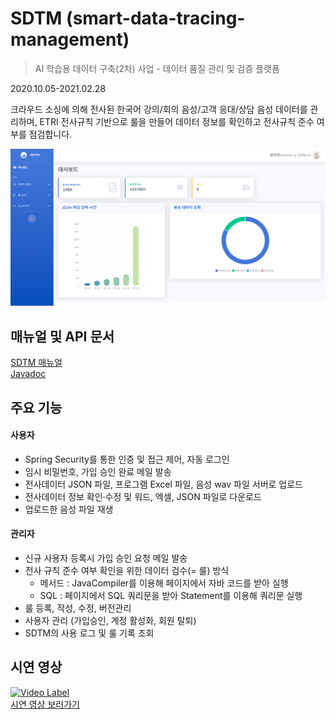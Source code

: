 # SDTM (smart-data-tracing-management)
> AI 학습용 데이터 구축(2차) 사업 - 데이터 품질 관리 및 검증 플랫폼  

2020.10.05-2021.02.28

크라우드 소싱에 의해 전사된 한국어 강의/회의 음성/고객 응대/상담 음성 데이터를 관리하며, ETRI 전사규칙 기반으로 룰을 만들어 데이터 정보를 확인하고 전사규칙 준수 여부를 점검합니다.  

![](./screenshot.png)

## 매뉴얼 및 API 문서  
[SDTM 매뉴얼](https://docs.google.com/document/d/16VVzlrllfjb7KbuxBibKLUCKckbejyID-tzL9-v_DC8/edit?usp=sharing)  
[Javadoc](https://devyeony.github.io/smart-data-tracing-management/docs/)

## 주요 기능

#### 사용자
* Spring Security를 통한 인증 및 접근 제어, 자동 로그인
* 임시 비밀번호, 가입 승인 완료 메일 발송
* 전사데이터 JSON 파일, 프로그램 Excel 파일, 음성 wav 파일 서버로 업로드
* 전사데이터 정보 확인·수정 및 워드, 엑셀, JSON 파일로 다운로드
* 업로드한 음성 파일 재생
#### 관리자
* 신규 사용자 등록시 가입 승인 요청 메일 발송
* 전사 규칙 준수 여부 확인을 위한 데이터 검수(= 룰) 방식
  * 메서드 : JavaCompiler를 이용해 페이지에서 자바 코드를 받아 실행
  * SQL : 페이지에서 SQL 쿼리문을 받아 Statement를 이용해 쿼리문 실행
* 룰 등록, 작성, 수정, 버전관리
* 사용자 관리 (가입승인, 계정 활성화, 회원 탈퇴)
* SDTM의 사용 로그 및 룰 기록 조회

## 시연 영상  
[![Video Label](https://img.youtube.com/vi/_LzA6-6Jl7Q/maxresdefault.jpg)](https://youtu.be/_LzA6-6Jl7Q?t=0s)  
[시연 영상 보러가기](https://youtu.be/_LzA6-6Jl7Q?t=0s)


